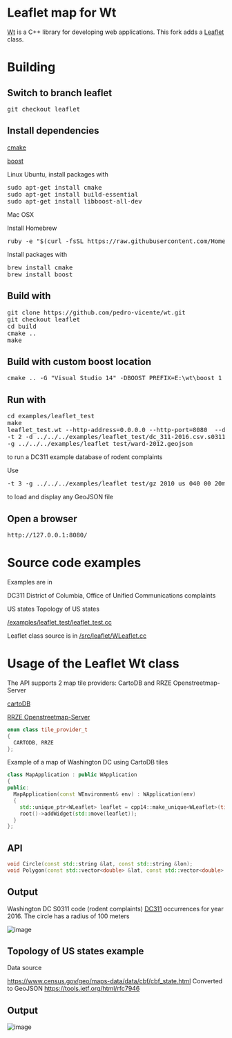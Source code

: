 Leaflet map for Wt
=============

[Wt](https://www.webtoolkit.eu/wt) is a C++ library for developing web applications. 
This fork adds a [Leaflet](http://leafletjs.com/) class.


Building
=============

Switch to branch leaflet
------------
<pre>
git checkout leaflet
</pre>

Install dependencies
------------
[cmake](https://cmake.org/)

[boost](http://www.boost.org/)

Linux Ubuntu, install packages with

<pre>
sudo apt-get install cmake
sudo apt-get install build-essential
sudo apt-get install libboost-all-dev
</pre>

Mac OSX

Install Homebrew

<pre>
ruby -e "$(curl -fsSL https://raw.githubusercontent.com/Homebrew/install/master/install)"
</pre>

Install packages with

<pre>
brew install cmake 
brew install boost 
</pre>


Build with
--------------
<pre>
git clone https://github.com/pedro-vicente/wt.git
git checkout leaflet
cd build
cmake .. 
make
</pre>

Build with custom boost location
------------
<pre>
cmake .. -G "Visual Studio 14" -DBOOST_PREFIX=E:\wt\boost_1_64_0 -DBOOST_DYNAMIC=ON -DSHARED_LIBS=ON
</pre>

Run with
------------
<pre>
cd examples/leaflet_test
make
leaflet_test.wt --http-address=0.0.0.0 --http-port=8080  --docroot=.
-t 2 -d ../../../examples/leaflet_test/dc_311-2016.csv.s0311.csv 
-g ../../../examples/leaflet_test/ward-2012.geojson
</pre>
to run a DC311 example database of rodent complaints

Use 
<pre>
-t 3 -g ../../../examples/leaflet_test/gz_2010_us_040_00_20m.json
</pre>

to load and display any GeoJSON file

Open a browser
------------
<pre>
http://127.0.0.1:8080/
</pre>

Source code examples
===========

Examples are in

DC311
District of Columbia, Office of Unified Communications complaints

US states
Topology of US states

[/examples/leaflet_test/leaflet_test.cc](https://github.com/pedro-vicente/wt/blob/leaflet/examples/leaflet_test/leaflet_test.cc)


Leaflet class source is in [/src/leaflet/WLeaflet.cc](https://github.com/pedro-vicente/wt/blob/leaflet/src/leaflet/WLeaflet.cc)

Usage of the Leaflet Wt class
==========

The API supports 2 map tile providers: CartoDB and RRZE Openstreetmap-Server

[cartoDB](https://carto.com/)

[RRZE Openstreetmap-Server](https://osm.rrze.fau.de/)

```c++
enum class tile_provider_t
{
  CARTODB, RRZE
};
```

Example of a map of Washington DC using CartoDB tiles

```c++
class MapApplication : public WApplication
{
public:
  MapApplication(const WEnvironment& env) : WApplication(env)
  {
    std::unique_ptr<WLeaflet> leaflet = cpp14::make_unique<WLeaflet>(tile_provider_t::CARTODB, 38.9072 -77.0369, 13);
    root()->addWidget(std::move(leaflet));
  }
};
```

API
------------
```c++
void Circle(const std::string &lat, const std::string &lon);
void Polygon(const std::vector<double> &lat, const std::vector<double> &lon);
```

Output
------------
Washington DC S0311 code (rodent complaints) [DC311](https://311.dc.gov/) occurrences for year 2016. The circle has a radius of 100 meters

![image](https://user-images.githubusercontent.com/6119070/31053476-03da5ff8-a66c-11e7-9ad9-487aef6e062c.png)


Topology of US states example
---------
Data source

https://www.census.gov/geo/maps-data/data/cbf/cbf_state.html
Converted to GeoJSON
https://tools.ietf.org/html/rfc7946


Output
------------
![image](https://user-images.githubusercontent.com/6119070/31628950-25fbfe14-b280-11e7-880f-b3784ca3ceba.png)